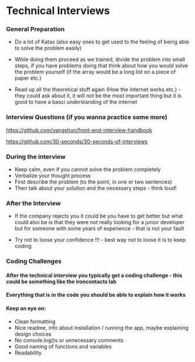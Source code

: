 # Technical Interviews

### General Preparation

* Do a lot of Katas (also easy ones to get used to the feeling of being able to solve the problem easily)

* While doing them proceed as we trained, divide the problem into small steps, if you have problems doing that think about how you would solve the problem yourself (if the array would be a long list on a piece of paper etc.)

* Read up all the theoretical stuff again (How the Internet works etc.) - they could ask about it, it will not be the most important thing but it is good to have a basci understanding of the internet



### Interview Questions (if you wanna practice some more)

https://github.com/yangshun/front-end-interview-handbook

https://github.com/30-seconds/30-seconds-of-interviews

### During the interview

* Keep calm, even if you cannot solve the problem completely
* Verbalize your thought process
* First describe the problem (to the point, in one or two sentences)
* Then talk about your solution and the necessary steps - think loud!

### After the Interview

* If the company rejects you it could be you have to get better but what could also be is that they were not really looking for a junior developer but for someone with some years of experience - that is not your fault

* Try not to loose your confidence !!! - best way not to loose it is to keep coding

### Coding Challenges

#### After the technical interview you typically get a coding challenge - this could be something like the ironcontacts lab

#### Everything that is in the code you should be able to explain how it works

#### Keep an eye on: 

* Clean formatting
* Nice readme, info about installation / running the app, maybe explaining design choices  
* No console.log()s or unnecessary comments
* Good naming of functions and variables
* Readability